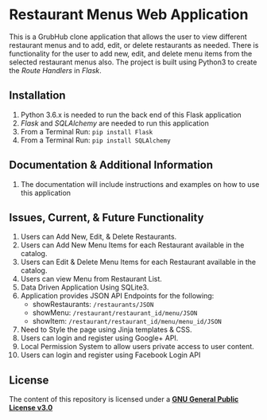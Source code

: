 # Restaurant Menus Web Application
This is a GrubHub clone application that allows the user to view different restaurant menus and to add, edit, or delete restaurants as needed. There is functionality for the user to add new, edit, and delete menu items from the selected restaurant menus also. The project is built using Python3 to create the _Route Handlers_ in _Flask_.

## Installation
1. Python 3.6.x is needed to run the back end of this Flask application
2. *Flask* and *SQLAlchemy* are needed to run this application
3. From a Terminal Run: `pip install Flask`
4. From a Terminal Run: `pip install SQLAlchemy`

## Documentation & Additional Information
1. The documentation will include instructions and examples on how to use this application

## Issues, Current, & Future Functionality
1. Users can Add New, Edit, & Delete Restaurants.
2. Users can Add New Menu Items for each Restaurant available in the catalog.
3. Users can Edit & Delete Menu Items for each Restaurant available in the catalog.
4. Users can view Menu from Restaurant List.
5. Data Driven Application Using SQLite3.
6. Application provides JSON API Endpoints for the following:
	* showRestaurants: `/restaurants/JSON`
	* showMenu: `/restaurant/restaurant_id/menu/JSON`
	* showItem: `/restaurant/restaurant_id/menu/menu_id/JSON`
7. Need to Style the page using Jinja templates & CSS.
8. Users can login and register using Google+ API.
9. Local Permission System to allow users private access to user content.
10. Users can login and register using Facebook Login API

## License
The content of this repository is licensed under a [**GNU General Public License v3.0**](https://choosealicense.com/licenses/gpl-3.0)
